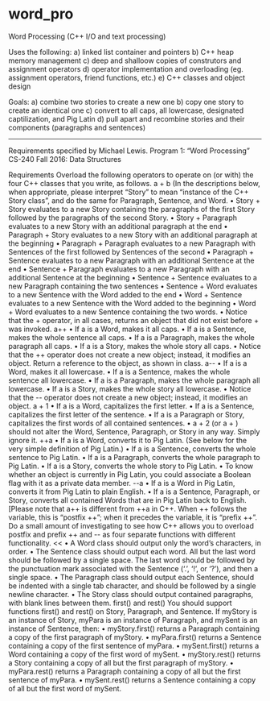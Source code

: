 
# word_pro
Word Processing (C++ I/O and text processing)

Uses the following:
a) linked list container and pointers
b) C++ heap memory management
c) deep and shalloow copies of construtors and assignment operators
d) operator implementation and overloading (eg. assignment operators, friend functions, etc.)
e) C++ classes and object design


Goals:
a) combine two stories to create a new one
b) copy one story to create an identical one
c) convert to all caps, all lowercase, designated captilization, and Pig Latin
d) pull apart and recombine stories and their components (paragraphs and sentences)

----------------------------------------------------------------------------------------------------------------------------------------
Requirements specified by Michael Lewis.
Program 1: “Word Processing” CS-240 Fall 2016: Data Structures

Requirements Overload the following operators to operate on (or with) the four C++ classes that you write, as follows.
a + b (In the descriptions below, when appropriate, please interpret “Story” to mean “instance of the C++ Story class”, and do the same for Paragraph, Sentence, and Word. 
• Story + Story evaluates to a new Story containing the paragraphs of the first Story followed by the paragraphs of the second Story.
• Story + Paragraph evaluates to a new Story with an additional paragraph at the end 
• Paragraph + Story evaluates to a new Story with an additional paragraph at the beginning 
• Paragraph + Paragraph evaluates to a new Paragraph with Sentences of the first followed by Sentences of the second
• Paragraph + Sentence evaluates to a new Paragraph with an additional Sentence at the end 
• Sentence + Paragraph evaluates to a new Paragraph with an additional Sentence at the beginning 
• Sentence + Sentence evaluates to a new Paragraph containing the two sentences 
• Sentence + Word evaluates to a new Sentence with the Word added to the end 
• Word + Sentence evaluates to a new Sentence with the Word added to the beginning 
• Word + Word evaluates to a new Sentence containing the two words. 
• Notice that the + operator, in all cases, returns an object that did not exist before + was invoked.
a++
• If a is a Word, makes it all caps. 
• If a is a Sentence, makes the whole sentence all caps. 
• If a is a Paragraph, makes the whole paragraph all caps. 
• If a is a Story, makes the whole story all caps. 
• Notice that the ++ operator does not create a new object; instead, it modifies an object. Return a reference to the object, as shown in class.
a--
• If a is a Word, makes it all lowercase. 
• If a is a Sentence, makes the whole sentence all lowercase. 
• If a is a Paragraph, makes the whole paragraph all lowercase. 
• If a is a Story, makes the whole story all lowercase. 
• Notice that the -- operator does not create a new object; instead, it modifies an object.
a + 1 
• If a is a Word, capitalizes the first letter. 
• If a is a Sentence, capitalizes the first letter of the sentence. 
• If a is a Paragraph or Story, capitalizes the first words of all contained sentences. 
• a + 2 (or a + <any other integer>) should not alter the Word, Sentence, Paragraph, or Story in any way. Simply ignore it.
++a
• If a is a Word, converts it to Pig Latin. (See below for the very simple definition of Pig Latin.) 
• If a is a Sentence, converts the whole sentence to Pig Latin. 
• If a is a Paragraph, converts the whole paragraph to Pig Latin. 
• If a is a Story, converts the whole story to Pig Latin. 
• To know whether an object is currently in Pig Latin, you could associate a Boolean flag with it as a private data member.
--a
• If a is a Word in Pig Latin, converts it from Pig Latin to plain English. 
• If a is a Sentence, Paragraph, or Story, converts all contained Words that are in Pig Latin back to English.
[Please note that a++ is different from ++a in C++. When ++ follows the variable, this is “postfix ++”; when it precedes the variable, it is “prefix ++”. Do a small amount of investigating to see how C++ allows you to overload postfix and prefix ++ and -- as four separate functions with different functionality. 
<<
• A Word class should output only the word’s characters, in order. 
• The Sentence class should output each word. All but the last word should be followed by a single space. The last word should be followed by the punctuation mark associated with the Sentence (‘.’, ‘!’, or ‘?’), and then a single space.
• The Paragraph class should output each Sentence, should be indented with a single tab character, and should be followed by a single newline character.
• The Story class should output contained paragraphs, with blank lines between them.
first() and rest() You should support functions first() and rest() on Story, Paragraph, and Sentence. If myStory is an instance of Story, myPara is an instance of Paragraph, and mySent is an instance of Sentence, then: 
• myStory.first() returns a Paragraph containing a copy of the first paragraph of myStory. 
• myPara.first() returns a Sentence containing a copy of the first sentence of myPara. 
• mySent.first() returns a Word containing a copy of the first word of mySent. 
• myStory.rest() returns a Story containing a copy of all but the first paragraph of myStory. 
• myPara.rest() returns a Paragraph containing a copy of all but the first sentence of myPara. 
• mySent.rest() returns a Sentence containing a copy of all but the first word of mySent.
